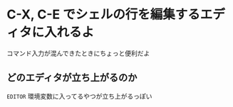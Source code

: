 # C-X, C-E でシェルの行を編集するエディタに入れるよ

コマンド入力が混んできたときにちょっと便利だよ

## どのエディタが立ち上がるのか

`EDITOR` 環境変数に入ってるやつが立ち上がるっぽい
